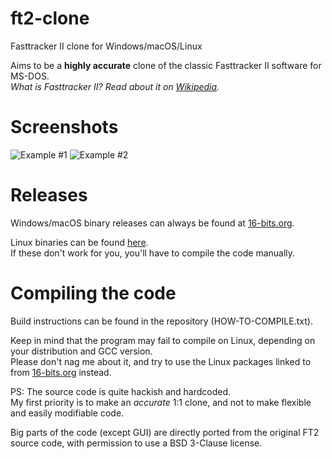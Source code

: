 # ft2-clone
Fasttracker II clone for Windows/macOS/Linux

Aims to be a **highly accurate** clone of the classic Fasttracker II software for MS-DOS. \
*What is Fasttracker II? Read about it on [Wikipedia](https://en.wikipedia.org/wiki/FastTracker_2).*

# Screenshots

![Example #1](https://16-bits.org/ft2-clone-3.png)
![Example #2](https://16-bits.org/ft2-clone-4.png)

# Releases
Windows/macOS binary releases can always be found at [16-bits.org](https://16-bits.org/ft2.php).

Linux binaries can be found [here](https://repology.org/project/fasttracker2/versions). \
If these don't work for you, you'll have to compile the code manually.

# Compiling the code
Build instructions can be found in the repository (HOW-TO-COMPILE.txt).

Keep in mind that the program may fail to compile on Linux, depending on your distribution and GCC version. \
Please don't nag me about it, and try to use the Linux packages linked to from [16-bits.org](https://16-bits.org/ft2.php) instead.

PS: The source code is quite hackish and hardcoded. \
My first priority is to make an _accurate_ 1:1 clone, and not to make flexible and easily modifiable code.

Big parts of the code (except GUI) are directly ported from the original FT2 source code, with permission to use a BSD 3-Clause license.
